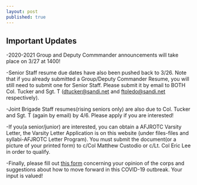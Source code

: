 ```yaml
---
layout: post
published: true
---
```

## Important Updates

-2020-2021 Group and Deputy Commmander announcements will take place on 3/27 at 1400!  

-Senior Staff resume due dates have also been pushed back to 3/26. Note that if you already submitted a Group/Deputy Commander Resume, you will still need to submit one for Senior Staff. Please submit it by email to BOTH Col. Tucker and Sgt. T (dtucker@sandi.net and ftoledo@sandi.net respectively).  

-Joint Brigade Staff resumes(rising seniors only) are also due to Col. Tucker and Sgt. T (again by email) by 4/6. Please apply if you are interested!  

-If you(a senior/junior) are interested, you can obtain a AFJROTC Varsity Letter, the Varsity Letter Application is on this website (under files-files and syllabi-AFJROTC Letter Program). You must submit the document(or a picture of your printed form) to c/Col Matthew Custodio or c/Lt. Col Eric Lee in order to qualify.  

-Finally, please fill out [this form]( https://forms.gle/XWtBgcyuB2zyvCBz6) concerning your opinion of the corps and suggestions about how to move forward in this COVID-19 outbreak. Your input is valued!  
